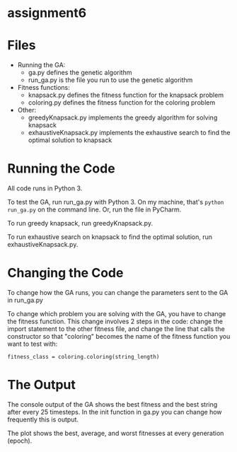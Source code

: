 # assignment6

# Files

* Running the GA:
  * ga.py defines the genetic algorithm
  * run_ga.py is the file you run to use the genetic algorithm
* Fitness functions:
  * knapsack.py defines the fitness function for the knapsack problem
  * coloring.py defines the fitness function for the coloring problem
* Other:
  * greedyKnapsack.py implements the greedy algorithm for solving knapsack
  * exhaustiveKnapsack.py implements the exhaustive search to find the optimal solution to knapsack

# Running the Code
All code runs in Python 3.

To test the GA, run run_ga.py with Python 3. On my machine, that's ```python run_ga.py``` on the command line. 
Or, run the file in PyCharm.

To run greedy knapsack, run greedyKnapsack.py.

To run exhaustive search on knapsack to find the optimal solution, run exhaustiveKnapsack.py.

# Changing the Code

To change how the GA runs, you can change the parameters sent to the GA in run_ga.py

To change which problem you are solving with the GA, you have to change the fitness function. This change involves 2 steps in the code: change the import statement to the other fitness file, and change the line that calls the constructor so that "coloring" becomes the name of the fitness function you want to test with:

```fitness_class = coloring.coloring(string_length)```

# The Output

The console output of the GA shows the best fitness and the best string after every 25 timesteps. In the init function in ga.py you can change how frequently this is output.

The plot shows the best, average, and worst fitnesses at every generation (epoch).
